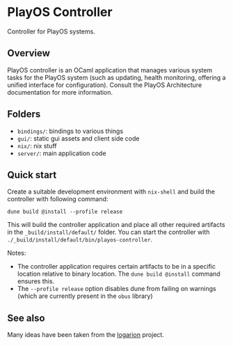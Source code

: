# PlayOS Controller

Controller for PlayOS systems.

## Overview

PlayOS controller is an OCaml application that manages various system tasks for the PlayOS system (such as updating, health monitoring, offering a unified interface for configuration). Consult the PlayOS Architecture documentation for more information.

## Folders

- `bindings/`: bindings to various things
- `gui/`: static gui assets and client side code
- `nix/`: nix stuff
- `server/`: main application code

## Quick start

Create a suitable development environment with `nix-shell` and build the controller with following command:

```
dune build @install --profile release
```

This will build the controller application and place all other required artifacts in the `_build/install/default/` folder. You can start the controller with `./_build/install/default/bin/playos-controller`.

Notes:

- The controller application requires certain artifacts to be in a specific location relative to binary location. The `dune build @install` command ensures this.
- The `--profile release` option disables dune from failing on warnings (which are currently present in the `obus` library)

## See also

Many ideas have been taken from the [logarion](https://cgit.orbitalfox.eu/logarion/) project.

